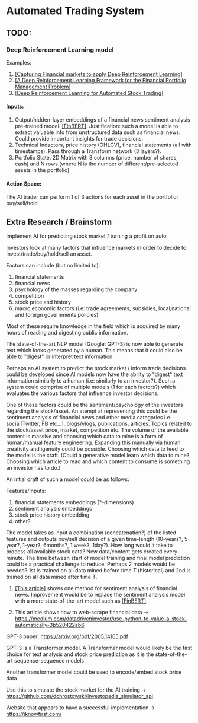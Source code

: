 # Automated Trading System

## TODO:
### Deep Reinforcement Learning model 
Examples:
1) [[Capturing Financial markets to apply Deep Reinforcement Learning]](https://arxiv.org/abs/1907.04373)
2) [[A Deep Reinforcement Learning Framework for the Financial Portfolio Management Problem]](https://arxiv.org/pdf/1706.10059.pdf)
3) [[Deep Reinforcement Learning for Automated Stock Trading]](https://towardsdatascience.com/deep-reinforcement-learning-for-automated-stock-trading-f1dad0126a02)

#### Inputs:
1) Output/hidden-layer embeddings of a financial news sentiment analysis pre-trained model. 
[[FinBERT]](https://medium.com/prosus-ai-tech-blog/finbert-financial-sentiment-analysis-with-bert-b277a3607101). 
Justification: such a model is able to extract valuable info from unstructured data such as financial news. Could provide important insights for trade decisions.
2) Technical Indactors, price history (OHLCV), financial statements (all with timestamps). Pass through a Transform network (3 layers?).
3) Portfolio State. 2D Matrix with 3 columns (price, number of shares, cash) and N rows (where N is the number of different/pre-selected assets in the portfolio)

#### Action Space:
The AI trader can perform 1 of 3 actions for each asset in the portfolio: buy/sell/hold

## Extra Research / Brainstorm
Implement AI for predicting stock market / turning a profit on auto.

Investors look at many factors that influence markets in order to decide to invest/trade/buy/hold/sell an asset.

Factors can include (but no limited to):

1) financial statements
2) financial news
3) psychology of the masses regarding the company
4) competition
5) stock price and history
6) macro economic factors (i.e: trade agreements, subsidies, local,national and foreign governments policies)

Most of these require knowledge in the field which is acquired by many hours of reading and digesting public information.

The state-of-the-art NLP model (Google: GPT-3) is now able to generate text which looks generated by a human. This means that it could also be able to "digest" or interpret text information.

Perhaps an AI system to predict the stock market / inform trade decisions could be developed since AI models now have the ability to "digest" text information similarly to a human (i.e: similarly to an investor?). 
Such a system could comprise of multiple models (1 for each factors?) which evaluates the various factors that influence investor decisions. 

One of these factors could be the sentiment/psychology of the investors regarding the stock/asset. An atempt at representing this could be the sentiment analysis of financial news and other media categories i.e. social[Twitter, FB etc...], blogs/vlogs, publications, articles. Topics related to the stock/asset price, market, competition etc. The volume of the available content is massive and choosing which data to mine is a form of human/manual feature engineering. Expanding this manually via human creativity and igenuity could be possible. Choosing which data to feed to the model is the craft. (Could a generative model learn which data to mine? Choosing which article to read and which content to consume is something an investor has to do.)

An intial draft of such a model could be as follows:

Features/Inputs:
1) financial statements embeddings (?-dimensions)
2) sentiment analysis embeddings
3) stock price history embedding
4) other?

The model takes as input a combination (concatenation?) of the listed features and outputs buy/sell decision of a given time-length (10-years?, 5-year?, 1-year?, 6months?, 1 week?, 1day?). How long would it take to process all available stock data? New data/content gets created every minute. The time between start of model training and final model prediction could be a practical challenge to reduce. Perhaps 2 models would be needed? 1st is trained on all data mined before time T (historical) and 2nd is trained on all data mined after time T.

1) [[This article]](https://towardsdatascience.com/sentiment-analysis-of-stocks-from-financial-news-using-python-82ebdcefb638)  shows one method for sentiment analysis of financial news. Improvement would be to replace the sentiment analysis model with a more state-of-the-art model such as [[FinBERT]](https://medium.com/prosus-ai-tech-blog/finbert-financial-sentiment-analysis-with-bert-b277a3607101).

2) This article shows how to web-scrape financial data -> https://medium.com/datadriveninvestor/use-python-to-value-a-stock-automatically-3b520422ab6

GPT-3 paper: https://arxiv.org/pdf/2005.14165.pdf

GPT-3 is a Transformer model. A Transformer model would likely be the first choice for text analysis and stock price prediction as it is the state-of-the-art sequence-sequence models

Another transformer model could be used to encode/embed stock price data.

Use this to simulate the stock market for the AI training -> https://github.com/dchrostowski/investopedia_simulator_api

Website that appears to have a successful implementation -> https://iknowfirst.com/
